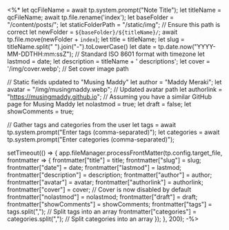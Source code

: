 <%*
let qcFileName = await tp.system.prompt("Note Title");
let titleName = qcFileName;
await tp.file.rename('index');
let baseFolder = "/content/posts/";
let staticFolderPath = "/static/img"; // Ensure this path is correct
let newFolder = `${baseFolder}/${titleName}/`;
await tp.file.move(newFolder + `index`);
let title = titleName;
let slug = titleName.split(" ").join("-").toLowerCase()
let date = tp.date.now("YYYY-MM-DDTHH:mm:ssZ"); // Standard ISO 8601 format with timezone
let lastmod = date;
let description = titleName + ' descriptions';
let cover = '/img/cover.webp'; // Set cover image path


// Static fields updated to "Musing Maddy"
let author = "Maddy Meraki";
let avatar = "/img/musingmaddy.webp"; // Updated avatar path
let authorlink = "https://musingmaddy.github.io"; // Assuming you have a similar GitHub page for Musing Maddy
let nolastmod = true;
let draft = false;
let showComments = true;

// Gather tags and categories from the user
let tags = await tp.system.prompt("Enter tags (comma-separated)");
let categories = await tp.system.prompt("Enter categories (comma-separated)");

setTimeout(() => {
  app.fileManager.processFrontMatter(tp.config.target_file, frontmatter => {
    frontmatter["title"] = title;
    frontmatter["slug"] = slug;
    frontmatter["date"] = date;
    frontmatter["lastmod"] = lastmod;
    frontmatter["description"] = description;
    frontmatter["author"] = author;
    frontmatter["avatar"] = avatar;
    frontmatter["authorlink"] = authorlink;
    frontmatter["cover"] = cover; // Cover is now disabled by default
    frontmatter["nolastmod"] = nolastmod;
    frontmatter["draft"] = draft;
    frontmatter["showComments"] = showComments;
    frontmatter["tags"] = tags.split(","); // Split tags into an array
    frontmatter["categories"] = categories.split(","); // Split categories into an array
  });
}, 200);
-%>